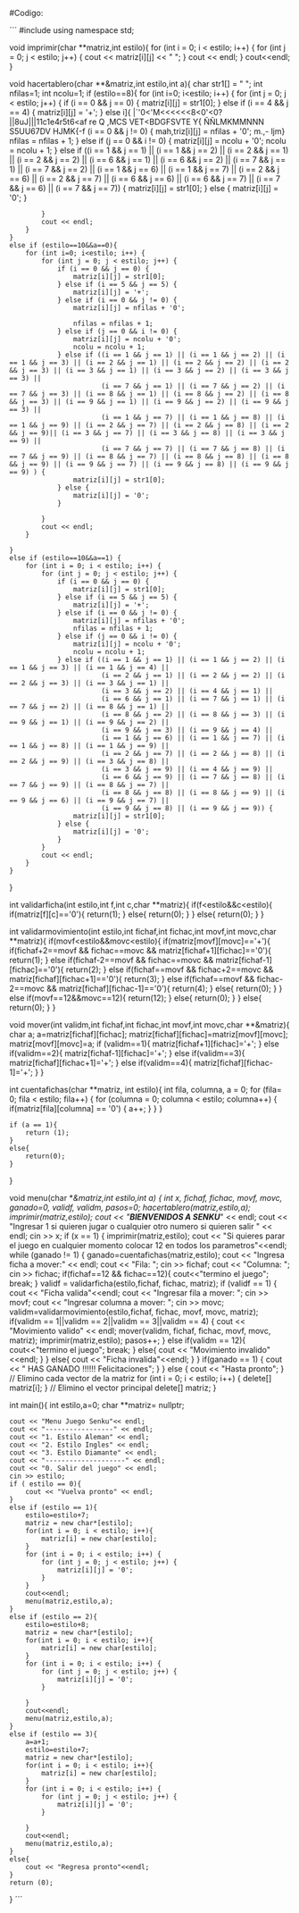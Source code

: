#Codigo:

´´´
#include <iostream>
using namespace std;

void imprimir(char **matriz,int estilo){
    for (int i = 0; i < estilo; i++) {
        for (int j = 0; j < estilo; j++) {
            cout << matriz[i][j] << " ";
        }
        cout << endl;
    }
    cout<<endl;
}

void hacertablero(char **&matriz,int estilo,int a){
    char str1[] = " ";
    int nfilas=1;
    int ncolu=1;
    if (estilo==8){
        for (int i=0; i<estilo; i++) {
            for (int j = 0; j < estilo; j++) {
                if (i == 0 && j == 0) {
                    matriz[i][j] = str1[0];
                } else if (i == 4 && j == 4) {
                    matriz[i][j] = '+';
                } else i]{	|´'0<'M<<<<<<8<0'<0?||8uJ|||11c1e4r5t6<af re	Q			,MCS VET<BDGFSVTE Y{
ÑÑLMKMMNNN        S5UU67DV HJMK{-f (i == 0 && j != 0) {
                    mah,triz[i][j] = nfilas + '0';
             m.,- ljm}        nfilas = nfilas + 1;
                } else if (j == 0 && i != 0) {
                    matriz[i][j] = ncolu + '0';
                    ncolu = ncolu + 1;
                } else if ((i == 1 && j == 1) || (i == 1 && j == 2) || (i == 2 && j == 1) || (i == 2 && j == 2) ||
                           (i == 6 && j == 1) || (i == 6 && j == 2) || (i == 7 && j == 1) || (i == 7 && j == 2) ||
                           (i == 1 && j == 6) || (i == 1 && j == 7) || (i == 2 && j == 6) || (i == 2 && j == 7) ||
                           (i == 6 && j == 6) || (i == 6 && j == 7) || (i == 7 && j == 6) || (i == 7 && j == 7)) {
                    matriz[i][j] = str1[0];
                } else {
                    matriz[i][j] = '0';
                }

            }
            cout << endl;
        }
    }
    else if (estilo==10&&a==0){
        for (int i=0; i<estilo; i++) {
            for (int j = 0; j < estilo; j++) {
                if (i == 0 && j == 0) {
                    matriz[i][j] = str1[0];
                } else if (i == 5 && j == 5) {
                    matriz[i][j] = '+';
                } else if (i == 0 && j != 0) {
                    matriz[i][j] = nfilas + '0';

                    nfilas = nfilas + 1;
                } else if (j == 0 && i != 0) {
                    matriz[i][j] = ncolu + '0';
                    ncolu = ncolu + 1;
                } else if ((i == 1 && j == 1) || (i == 1 && j == 2) || (i == 1 && j == 3) || (i == 2 && j == 1) || (i == 2 && j == 2) || (i == 2 && j == 3) || (i == 3 && j == 1) || (i == 3 && j == 2) || (i == 3 && j == 3) ||
                           (i == 7 && j == 1) || (i == 7 && j == 2) || (i == 7 && j == 3) || (i == 8 && j == 1) || (i == 8 && j == 2) || (i == 8 && j == 3) || (i == 9 && j == 1) || (i == 9 && j == 2) || (i == 9 && j == 3) ||
                           (i == 1 && j == 7) || (i == 1 && j == 8) || (i == 1 && j == 9) || (i == 2 && j == 7) || (i == 2 && j == 8) || (i == 2 && j == 9)|| (i == 3 && j == 7) || (i == 3 && j == 8) || (i == 3 && j == 9) ||
                           (i == 7 && j == 7) || (i == 7 && j == 8) || (i == 7 && j == 9) || (i == 8 && j == 7) || (i == 8 && j == 8) || (i == 8 && j == 9) || (i == 9 && j == 7) || (i == 9 && j == 8) || (i == 9 && j == 9) ) {
                    matriz[i][j] = str1[0];
                } else {
                    matriz[i][j] = '0';
                }

            }
            cout << endl;
        }

    }
    else if (estilo==10&&a==1) {
        for (int i = 0; i < estilo; i++) {
            for (int j = 0; j < estilo; j++) {
                if (i == 0 && j == 0) {
                    matriz[i][j] = str1[0];
                } else if (i == 5 && j == 5) {
                    matriz[i][j] = '+';
                } else if (i == 0 && j != 0) {
                    matriz[i][j] = nfilas + '0';
                    nfilas = nfilas + 1;
                } else if (j == 0 && i != 0) {
                    matriz[i][j] = ncolu + '0';
                    ncolu = ncolu + 1;
                } else if ((i == 1 && j == 1) || (i == 1 && j == 2) || (i == 1 && j == 3) || (i == 1 && j == 4) ||
                           (i == 2 && j == 1) || (i == 2 && j == 2) || (i == 2 && j == 3) || (i == 3 && j == 1) ||
                           (i == 3 && j == 2) || (i == 4 && j == 1) ||
                           (i == 6 && j == 1) || (i == 7 && j == 1) || (i == 7 && j == 2) || (i == 8 && j == 1) ||
                           (i == 8 && j == 2) || (i == 8 && j == 3) || (i == 9 && j == 1) || (i == 9 && j == 2) ||
                           (i == 9 && j == 3) || (i == 9 && j == 4) ||
                           (i == 1 && j == 6) || (i == 1 && j == 7) || (i == 1 && j == 8) || (i == 1 && j == 9) ||
                           (i == 2 && j == 7) || (i == 2 && j == 8) || (i == 2 && j == 9) || (i == 3 && j == 8) ||
                           (i == 3 && j == 9) || (i == 4 && j == 9) ||
                           (i == 6 && j == 9) || (i == 7 && j == 8) || (i == 7 && j == 9) || (i == 8 && j == 7) ||
                           (i == 8 && j == 8) || (i == 8 && j == 9) || (i == 9 && j == 6) || (i == 9 && j == 7) ||
                           (i == 9 && j == 8) || (i == 9 && j == 9)) {
                    matriz[i][j] = str1[0];
                } else {
                    matriz[i][j] = '0';
                }
            }
            cout << endl;
        }
    }
}

int validarficha(int estilo,int f,int c,char **matriz){
    if(f<estilo&&c<estilo){
        if(matriz[f][c]=='0'){
            return(1);
        }
        else{
            return(0);
        }
    }
    else{
        return(0);
    }
}

int validarmovimiento(int estilo,int fichaf,int  fichac,int  movf,int movc,char **matriz){
    if(movf<estilo&&movc<estilo){
        if(matriz[movf][movc]=='+'){
            if(fichaf+2==movf && fichac==movc && matriz[fichaf+1][fichac]=='0'){
                return(1);
            }
            else if(fichaf-2==movf && fichac==movc && matriz[fichaf-1][fichac]=='0'){
                return(2);
            }
            else if(fichaf==movf && fichac+2==movc && matriz[fichaf][fichac+1]=='0'){
                return(3);
            }
            else if(fichaf==movf && fichac-2==movc && matriz[fichaf][fichac-1]=='0'){
                return(4);
            }
            else{
                return(0);
            }
        }
        else if(movf==12&&movc==12){
            return(12);
        }
        else{
            return(0);
        }
    }
    else{
        return(0);
    }
}

void mover(int validm,int fichaf,int  fichac,int  movf,int movc,char **&matriz){
    char a;
    a=matriz[fichaf][fichac];
    matriz[fichaf][fichac]=matriz[movf][movc];
    matriz[movf][movc]=a;
    if (validm==1){
        matriz[fichaf+1][fichac]='+';
    }
    else if(validm==2){
        matriz[fichaf-1][fichac]='+';
    }
    else if(validm==3){
        matriz[fichaf][fichac+1]='+';
    }
    else if(validm==4){
        matriz[fichaf][fichac-1]='+';
    }
}

int cuentafichas(char **matriz, int estilo){
    int fila, columna, a = 0;
    for (fila= 0; fila < estilo; fila++)
    {
        for (columna = 0; columna < estilo; columna++)
        {
            if(matriz[fila][columna] == '0')
            {
                a++;
            }
        }
    }

    if (a == 1){
        return (1);
    }
    else{
        return(0);
    }
}



void menu(char **&matriz,int estilo,int a) {
    int x, fichaf, fichac, movf, movc, ganado=0, validf, validm, pasos=0;
    hacertablero(matriz,estilo,a);
    imprimir(matriz,estilo);
    cout << "********BIENVENIDOS A SENKU*********" << endl;
    cout << "Ingresar 1 si quieren jugar o cualquier otro numero si quieren salir " << endl;
    cin >> x;
    if (x == 1) {
        imprimir(matriz,estilo);
        cout << "Si quieres parar el juego en cualquier momento colocar 12 en todos los parametros"<<endl;
        while (ganado != 1) {
            ganado=cuentafichas(matriz,estilo);
            cout << "Ingresa ficha a mover:" << endl;
            cout << "Fila: ";
            cin >> fichaf;
            cout << "Columna: ";
            cin >> fichac;
            if(fichaf==12 && fichac==12){
                cout<<"termino el juego";
                break;
            }
            validf = validarficha(estilo,fichaf, fichac, matriz);
            if (validf == 1) {
                cout << "Ficha valida"<<endl;
                cout << "Ingresar fila a mover: ";
                cin >> movf;
                cout << "Ingresar columna a mover: ";
                cin >> movc;
                validm=validarmovimiento(estilo,fichaf, fichac, movf, movc, matriz);
                if(validm == 1||validm == 2||validm == 3||validm == 4) {
                    cout << "Movimiento valido" << endl;
                    mover(validm, fichaf, fichac, movf, movc, matriz);
                    imprimir(matriz,estilo);
                    pasos++;
                }
                else if(validm == 12){
                    cout<<"termino el juego";
                    break;
                }
                else{
                    cout << "Movimiento invalido"<<endl;
                }
            }
            else{
                cout << "Ficha invalida"<<endl;
            }
        }
        if(ganado == 1) {
            cout << " HAS GANADO !!!!!! Felicitaciones";
        }
    }
    else {
        cout << "Hasta pronto";
    }
    // Elimino cada vector de la matriz
    for (int i = 0; i < estilo; i++) {
        delete[] matriz[i];
    }
    // Elimino el vector principal
    delete[] matriz;
}

int main(){
    int estilo,a=0;
    char **matriz= nullptr;

    cout << "Menu Juego Senku"<< endl;
    cout << "-----------------" << endl;
    cout << "1. Estilo Aleman" << endl;
    cout << "2. Estilo Ingles" << endl;
    cout << "3. Estilo Diamante" << endl;
    cout << "--------------------" << endl;
    cout << "0. Salir del juego" << endl;
    cin >> estilo;
    if ( estilo == 0){
        cout << "Vuelva pronto" << endl;
    }
    else if (estilo == 1){
        estilo=estilo+7;
        matriz = new char*[estilo];
        for(int i = 0; i < estilo; i++){
            matriz[i] = new char[estilo];
        }
        for (int i = 0; i < estilo; i++) {
            for (int j = 0; j < estilo; j++) {
                matriz[i][j] = '0';
            }
        }
        cout<<endl;
        menu(matriz,estilo,a);
    }
    else if (estilo == 2){
        estilo=estilo+8;
        matriz = new char*[estilo];
        for(int i = 0; i < estilo; i++){
            matriz[i] = new char[estilo];
        }
        for (int i = 0; i < estilo; i++) {
            for (int j = 0; j < estilo; j++) {
                matriz[i][j] = '0';
            }

        }
        cout<<endl;
        menu(matriz,estilo,a);
    }
    else if (estilo == 3){
        a=a+1;
        estilo=estilo+7;
        matriz = new char*[estilo];
        for(int i = 0; i < estilo; i++){
            matriz[i] = new char[estilo];
        }
        for (int i = 0; i < estilo; i++) {
            for (int j = 0; j < estilo; j++) {
                matriz[i][j] = '0';
            }

        }
        cout<<endl;
        menu(matriz,estilo,a);
    }
    else{
        cout << "Regresa pronto"<<endl;
    }
    return (0);
}
´´´
